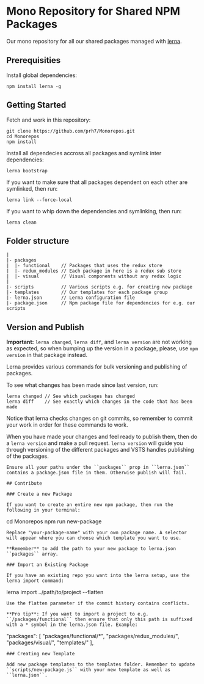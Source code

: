 # Mono Repository for Shared NPM Packages

Our mono repository for all our shared packages managed with [lerna](https://github.com/lerna/lerna).

## Prerequisities

Install global dependencies:
```
npm install lerna -g
```

## Getting Started

Fetch and work in this repository:
```
git clone https://github.com/prh7/Monorepos.git
cd Monorepos
npm install
```

Install all dependecies accross all packages and symlink inter dependencies:
```
lerna bootstrap
```

If you want to make sure that all packages dependent on each other are symlinked, then run:
```
lerna link --force-local
```

If you want to whip down the dependencies and symlinking, then run:
```
lerna clean
```

## Folder structure
```
|
|- packages
|  |- functional    // Packages that uses the redux store
|  |- redux_modules // Each package in here is a redux sub store
|  |- visual        // Visual components without any redux logic
|
|- scripts          // Various scripts e.g. for creating new package
|- templates        // Our templates for each package group
|- lerna.json       // Lerna configuration file
|- package.json     // Npm package file for dependencies for e.g. our scripts
```

## Version and Publish
**Important:** ``lerna changed``, ``lerna diff``, and ``lerna version`` are not working as expected, so when bumping up the version in a package, please, use ``npm version`` in that package instead.

Lerna provides various commands for bulk versioning and publishing of packages. 

To see what changes has been made since last version, run:
```
lerna changed // See which packages has changed
lerna diff    // See exactly which changes in the code that has been made
```
Notice that lerna checks changes on git commits, so remember to commit your work in order for these commands to work.

When you have made your changes and feel ready to publish them, then do a ``lerna version`` and make a pull request. ``lerna version`` will guide you through versioning of the different packages and VSTS handles publishing of the packages.
```
Ensure all your paths under the ``packages`` prop in ``lerna.json`` contains a package.json file in them. Otherwise publish will fail.

## Contribute

### Create a new Package

If you want to create an entire new npm package, then run the following in your terminal:
```
cd Monorepos
npm run new-package <your-package-name>
```
Replace "your-package-name" with your own package name. A selector will appear where you can choose which template you want to use.

**Remember** to add the path to your new package to lerna.json ``packages`` array.

### Import an Existing Package

If you have an existing repo you want into the lerna setup, use the lerna import command:
```
lerna import ../path/to/project --flatten
```
Use the flatten parameter if the commit history contains conflicts.

**Pro tip**: If you want to import a project to e.g. ``/packages/functional`` then ensure that only this path is suffixed with a * symbol in the lerna.json file. Example:
```
"packages": [
  "packages/functional/*",
  "packages/redux_modules/",
  "packages/visual/",
  "templates/"
],
```
### Creating new Template

Add new package templates to the templates folder. Remember to update ``scripts/new-package.js`` with your new template as well as ``lerna.json``.